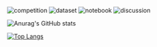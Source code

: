 ![competition](https://road-to-kaggle-grandmaster.vercel.app/api/badges/datascientistfp/competition)
![dataset](https://road-to-kaggle-grandmaster.vercel.app/api/badges/datascientistfp/dataset)
![notebook](https://road-to-kaggle-grandmaster.vercel.app/api/badges/datascientistfp/notebook)
![discussion](https://road-to-kaggle-grandmaster.vercel.app/api/badges/datascientistfp/discussion)

[](https://github.com/anuraghazra/github-readme-stats)![Anurag's GitHub stats](https://github-readme-stats.vercel.app/api?username=Fpiotro&show_icons=true&theme=tokyonight)

[![Top Langs](https://github-readme-stats.vercel.app/api/top-langs/?username=Fpiotro&layout=compact)](https://github.com/anuraghazra/github-readme-stats)
